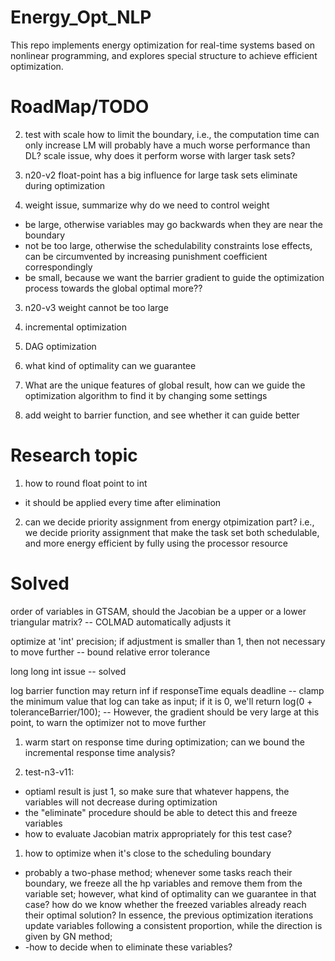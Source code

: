 # Energy_Opt_NLP
This repo implements energy optimization for real-time systems based on nonlinear programming, and explores special structure to achieve efficient optimization.

# RoadMap/TODO


2. test with scale
how to limit the boundary, i.e., the computation time can only increase
LM will probably have a much worse performance than DL?
scale issue, why does it perform worse with larger task sets?

2. n20-v2
float-point has a big influence for large task sets
eliminate during optimization
2. weight issue, summarize why do we need to control weight
- be large, otherwise variables may go backwards when they are near the boundary
- not be too large, otherwise the schedulability constraints lose effects, can be circumvented by increasing punishment coefficient correspondingly
- be small, because we want the barrier gradient to guide the optimization process towards the global optimal more??
3. n20-v3
weight cannot be too large

2. incremental optimization

3. DAG optimization
4. what kind of optimality can we guarantee

0. What are the unique features of global result, how can we guide the optimization algorithm to find it by changing some settings
0. add weight to barrier function, and see whether it can guide better


# Research topic
1. how to round float point to int
- it should be applied every time after elimination
2. can we decide priority assignment from energy otpimization part? i.e., we decide priority assignment that make the task set both schedulable, and more energy efficient by fully using the processor resource

# Solved
order of variables in GTSAM, should the Jacobian be a upper or a lower triangular matrix?
-- COLMAD automatically adjusts it

optimize at 'int' precision; if adjustment is smaller than 1, then not necessary to move further
-- bound relative error tolerance

long long int issue
-- solved

log barrier function may return inf if responseTime equals deadline
-- clamp the minimum value that log can take as input; if it is 0, we'll return log(0 + toleranceBarrier/100);
-- However, the gradient should be very large at this point, to warn the optimizer not to move further

1. warm start on response time during optimization;
can we bound the incremental response time analysis?

3. test-n3-v11: 
- optiaml result is just 1, so make sure that whatever happens, the variables will not decrease during optimization
- the "eliminate" procedure should be able to detect this and freeze variables
- how to evaluate Jacobian matrix appropriately for this test case?

1. how to optimize when it's close to the scheduling boundary
- probably a two-phase method; whenever some tasks reach their boundary, we freeze all the hp variables and remove them from the variable set; however, what kind of optimality can we guarantee in that case? how do we know whether the freezed variables already reach their optimal solution? In essence, the previous optimization iterations update variables following a consistent proportion, while the direction is given by GN method;
- -how to decide when to eliminate these variables? 